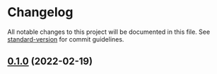 # Changelog

All notable changes to this project will be documented in this file. See [standard-version](https://github.com/conventional-changelog/standard-version) for commit guidelines.

## [0.1.0](https://github.com/public-js/keep-updated/compare/0.0.2...0.1.0) (2022-02-19)
